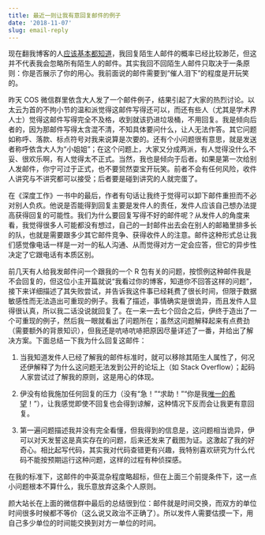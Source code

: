```yaml
---
title: 最近一则让我有意回复邮件的例子
date: '2018-11-07'
slug: email-reply
---
```


现在翻我博客的人[应该基本都知道](/cn/2018/09/index-zero/)，我回复陌生人邮件的概率已经比较渺茫，但这并不代表我会忽略所有陌生人的邮件。其实我回不回陌生人邮件只取决于一条原则：你是否展示了你的用心。我前面说的邮件需要到“催人泪下”的程度是开玩笑的。

昨天 COS 微信群里依含大人发了一个邮件例子，结果引起了大家的热烈讨论。以太云为首的不拘小节的温和派觉得这邮件写得还可以，而还有些人（尤其是学术界人士）觉得这邮件写得完全不及格，收到就该扔进垃圾桶，不用回复。我是倾向后者的，因为那邮件写得太含混不清，不知具体要问什么，让人无法作答。其它问题如称呼、落款、标点符号对我来说算是次要的。还有个小问题很有意思，就是发送者称呼依含大人为“小姐姐”；在这个问题上，大家又分成两派，有人觉得没什么不妥、很欢乐啊，有人觉得太不正式。当然，我也是倾向于后者。如果是第一次给别人发邮件，你宁可过于正式，也不要贸然耍宝开玩笑。前者不会有任何风险，收件人讲究与不讲究都可以接受；后者要是碰到讲究的人就完蛋了。

在《深度工作》一书中的最后，作者有句话让我终于觉得可以卸下邮件重担而不必对别人负疚。他说是否能得到回复主要是发件人的责任，发件人应该自己想办法提高获得回复的可能性。我们为什么要回复写得不好的邮件呢？从发件人的角度来看，我觉得很多人可能都没有想过，自己的一封邮件出去会在别人的邮箱里排多长的队，也就是需要跟多少其它邮件竞争、获得收件人的注意。邮件这种形式总让我们感觉像电话一样是一对一的私人沟通、从而觉得对方一定会应答，但它的异步性决定了它跟电话有本质区别。

前几天有人给我发邮件问一个跟我的一个 R 包有关的问题，按惯例这种邮件我是不会回复的，但这位小主开篇就说“我看过你的博客，知道你不回答这样的问题”，接下来详细描述了其失败尝试，并告诉我这件事已经耗费了很长时间，但限于数据敏感性而无法造出可重现的例子。我看了描述，事情确实是很诡异，而且发件人显得很认真，所以我二话没说就回复了。在一来一去七个回合之后，伊终于造出了一个可重现的例子，然后我一眼就看出了问题所在；虽然这问题解释起来有点费劲（需要额外的背景知识），但我还是吭哧吭哧把原因尽量详述了一番，并给出了解决方案。下面总结一下我为什么回复这邮件：

1. 当我知道发件人已经了解我的邮件标准时，就可以移除其陌生人属性了，何况还伊解释了为什么这问题无法发到公开的论坛上（如 Stack Overflow）；起码人家尝试过了解我的原则，这是用心的体现。

1. 伊没有给我施加任何回复的压力（没有“急！”“求助！”“你是我[唯一的希望](/cn/2015/10/only-hope/)！”），让我感觉即使不回复也会得到谅解，这种情况下反而会让我更有意回复。

1. 第一遍问题描述我并没有完全看懂，但我得到的信息是，这问题相当诡异，伊可以对天发誓这是真实存在的问题，后来还发来了截图为证。这激起了我的好奇心。相比起写代码，其实我对代码查错更有兴趣，我特别喜欢研究为什么代码不能按预期运行这种问题，这样的过程有种侦探感。

在我的标准下，这邮件的中英混杂程度略超标，但在上面三个前提条件下，这一点小问题根本不算什么，我乐意放弃这条个人原则。

颜大站长在上面的微信群中最后的总结很到位：邮件就是时间交换，而双方的单位时间很多时候都不等价（这么说又政治不正确了）。所以发件人需要估摸一下，用自己多少单位的时间能交换到对方一单位的时间。
